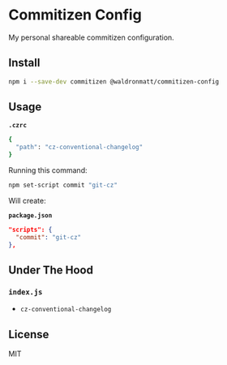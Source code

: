 # Commitizen Config

My personal shareable commitizen configuration.

## Install

```bash
npm i --save-dev commitizen @waldronmatt/commitizen-config
```

## Usage

**`.czrc`**

```bash
{
  "path": "cz-conventional-changelog"
}
```

Running this command:

```bash
npm set-script commit "git-cz"
```

Will create:

**`package.json`**

```json
"scripts": {
  "commit": "git-cz"
},
```

## Under The Hood

### `index.js`

- `cz-conventional-changelog`

## License

MIT
